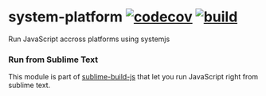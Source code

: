 # system-platform [![codecov](https://codecov.io/gh/dmail/system-run/branch/master/graph/badge.svg?token=0aUNAZxv2B)](https://codecov.io/gh/dmail/system-run) [![build](https://travis-ci.com/dmail/system-run.svg?token=xrJsqdmzZ8gX9jGU8FSY)](https://travis-ci.com/dmail/system-run)

Run JavaScript accross platforms using systemjs

### Run from Sublime Text

This module is part of [sublime-build-js](https://github.com/dmail/sublime-build-js) that let you run JavaScript right from sublime text.
